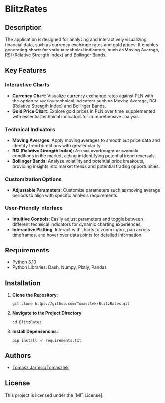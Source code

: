 # BlitzRates

## Description 
The application is designed for analyzing and interactively visualizing financial data, such as currency exchange rates and gold prices.
It enables generating charts for various technical indicators, such as Moving Average, RSI (Relative Strength Index) and Bollinger Bands.

## Key Features

### Interactive Charts
- **Currency Chart**: Visualize currency exchange rates against PLN with the option to overlay technical indicators such as Moving Average, RSI (Relative Strength Index) and Bollinger Bands.
- **Gold Price Chart**: Explore gold prices in PLN over time, supplemented with essential technical indicators for comprehensive analysis.

### Technical Indicators
- **Moving Averages**: Apply moving averages to smooth out price data and identify trend directions with greater clarity.
- **RSI (Relative Strength Index)**: Assess overbought or oversold conditions in the market, aiding in identifying potential trend reversals.
- **Bollinger Bands**: Analyze volatility and potential price breakouts, providing insights into market trends and potential trading opportunities.

### Customization Options
- **Adjustable Parameters**: Customize parameters such as moving average periods to align with specific analysis requirements.

### User-Friendly Interface
- **Intuitive Controls**: Easily adjust parameters and toggle between different technical indicators for dynamic charting experiences.
- **Interactive Plotting**: Interact with charts to zoom in/out, pan across timeframes, and hover over data points for detailed information.

## Requirements

- Python 3.10
- Python Libraries: Dash, Numpy, Plotly, Pandas

## Installation

1. **Clone the Repository**:
    ```
    git clone https://github.com/Tomaszlek/BlitzRates.git
    ```

2. **Navigate to the Project Directory**:
    ```
    cd BlitzRates
    ```

3. **Install Dependencies**:
    ```
    pip install -r requirements.txt
    ```

## Authors

- [Tomasz Jarmoc/Tomaszlek](https://github.com/Tomaszlek)

## License

This project is licensed under the [MIT License].
